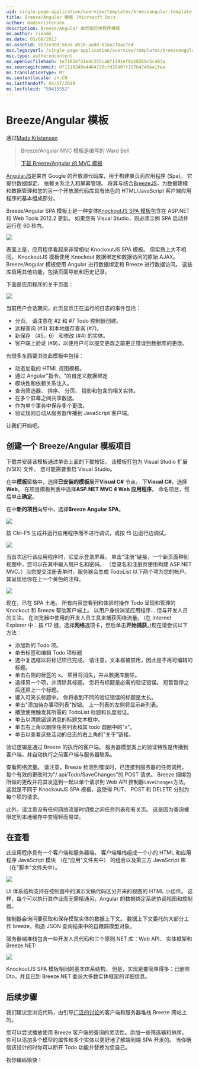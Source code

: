 ```yaml
---
uid: single-page-application/overview/templates/breezeangular-template
title: Breeze/Angular 模板 |Microsoft Docs
author: madskristensen
description: Breeze/Angular 单页面应用程序模板
ms.author: riande
ms.date: 03/08/2013
ms.assetid: db31e909-563a-4516-aadd-62aa210ac7e4
msc.legacyurl: /single-page-application/overview/templates/breezeangular-template
msc.type: authoredcontent
ms.openlocfilehash: 1e7103df41e4c355ca6f1291ef0a10269c5c403a
ms.sourcegitcommit: 0f1119340e4464720cfd16d0ff15764746ea1fea
ms.translationtype: MT
ms.contentlocale: zh-CN
ms.lasthandoff: 04/17/2019
ms.locfileid: "59415552"
---
```

# <a name="breezeangular-template"></a>Breeze/Angular 模板

通过[Mads Kristensen](https://github.com/madskristensen)

> Breeze/Angular MVC 模板是编写的 Ward Bell
> 
> [下载 Breeze/Angular 的 MVC 模板](https://go.microsoft.com/fwlink/?LinkId=286437)


[AngularJS](http://angularjs.org)是来自 Google 的开放源代码库，用于构建单页面应用程序 (Spa)。 它提供数据绑定、 依赖关系注入和屏幕管理。 将其与结合[BreezeJS](http://www.breezejs.com/?utm_source=ms-spa)，为数据建模和数据管理和您的另一个开放源代码库具有出色的 HTML/JavaScript 客户端应用程序的基本组成部分。

Breeze/Angular SPA 模板上是一种变体[KnockoutJS SPA 模板](../introduction/knockoutjs-template.md)包含在 ASP.NET 和 Web Tools 2012.2 更新。 如果您有 Visual Studio，则必须示例 SPA 启动并运行在 60 秒内。

![](http://www.breezejs.com/sites/all/images/spa-template/NgRunningTodoPage.png)

表面上是，应用程序看起来非常相似 KnockoutJS SPA 模板。 但实质上大不相同。 KnockoutJS 模板使用 Knockout 数据绑定和数据访问的原始 AJAX。 Breeze/Angular 模板使用 Angular 进行数据绑定和 Breeze 进行数据访问。 这些库启用其他功能，包括页面导航和历史记录。

下面是应用程序的关于页面：

![](http://www.breezejs.com/sites/all/images/spa-template/NgRunningAboutPage.png)

当前用户会话期间，此页显示正在运行的日志的事件包括：

- 分页。 请注意在 #2 和 #7 Todo 控制器创建。
- 远程查询 (#3) 和本地缓存查询 (#7)。
- 新保存 （#5，6） 和修改 (#4) 的实体。
- 客户端上验证 (#9)，以便用户可以提交更改之前更正错误到数据库的更改。

有很多东西要浏览此模板中包括：

- 动态加载的 HTML 视图模板。
- 通过 Angular"指令。"的自定义数据绑定
- 模块性和依赖关系注入。
- 查询筛选器、 排序、 分页、 投影和包含的相关实体。
- 在多个屏幕之间共享数据。
- 作为单个事务中保存多个更改。
- 验证规则自动从服务器传播到 JavaScript 客户端。

让我们开始吧。

## <a name="create-a-breezeangular-template-project"></a>创建一个 Breeze/Angular 模板项目

下载并安装该模板通过单击上面的下载按钮。 该模板打包为 Visual Studio 扩展 (VSIX) 文件。 您可能需要重启 Visual Studio。

在中**模板**窗格中，选择**已安装的模板**展开**Visual C#** 节点。 下**Visual C#**，选择**Web**。 在项目模板列表中选择**ASP.NET MVC 4 Web 应用程序**。 命名项目，然后单击**确定**。

在中**新的项目**向导中，选择**Breeze Angular SPA**。

![](http://www.breezejs.com/sites/all/images/spa-template/SelectBreezeNgSpaTemplate.png)

按 Ctrl-F5 生成并运行应用程序而不进行调试，或按 f5 边运行边调试。

![](http://www.breezejs.com/sites/all/images/spa-template/ZephyrLogin.png)

当首次运行该应用程序时，它显示登录屏幕。 单击"注册"链接，一个新页面种到视图中，您可以在其中输入用户名和密码。 （登录名和注册页使用构建 ASP.NET MVC。）当您提交注册表单时，服务器会生成 TodoList 以下两个项为您的帐户。 其呈现给你在上一个黄色的注释。

![](http://www.breezejs.com/sites/all/images/spa-template/TodoList.png)

现在，已在 SPA 土地。 所有内容您看到和体验时操作 Todo 呈现和管理的 Knockout 和 Breeze 帮助客户端上。 以用户身份浏览应用程序... 但与开发人员的关注。 在浏览器中使用的开发人员工具来捕获网络流量。 (在 Internet Explorer 中：按 f12 键，选择**网络**选项卡，然后单击**开始捕获**。)现在请尝试以下方法：

- 添加新的 Todo 项。
- 单击标签和编辑 Todo 项标题
- 选中复选框以将标记项已完成。 请注意，文本框被禁用，因此是不再可编辑的标题。
- 单击右侧的标签的 x。 项目将消失，并从数据库删除。
- 选择另一个项，并清除其标题。 您将有标题是必需的验证错误。 短暂暂停之后还原上一个标题。
- 键入可笑长标题中。 你将收到不同的验证错误的标题是太长。
- 单击"添加待办事项列表"按钮。 上一列表的左侧将显示新列表。
- 播放使用触发其所需的 TodoList 标题和长度验证。
- 单击以清除错误消息的标题文本框中。
- 单击右上角以删除任务列表和其 todo 圆圈中的"x"。
- 单击以查看这些活动的日志的右上角的"关于"链接。

验证逻辑是通过 Breeze 的执行的客户端。 服务器模型类上的验证特性是传播到客户端，并自动执行之前客户端与服务器联系。

查看网络流量。 请注意，Breeze 检测到错误时，已连接到服务器的任何调用。 每个有效的更改时为"/ api/Todo/SaveChanges"的 POST 请求。 Breeze 捆绑包所做的更改并将其发送到一起以单个请求到 Web API 控制器`SaveChanges`方法。 这就是不同于 KnockoutJS SPA 模板，这使得 PUT、 POST 和 DELETE 分别为每个项的请求。

此外，请注意没有任何网络流量时切换之间任务列表和有关页。 这是因为查询被限定到本地缓存中变得轻而易举。

## <a name="peek-inside"></a>在查看

此应用程序具有一个客户端和服务器端。 客户端堆栈组成一个小的 HTML 和应用程序 JavaScript 模块 （在"应用"文件夹中） 的组合以及第三方 JavaScript 库 （在"脚本"文件夹中）。

![](http://www.breezejs.com/sites/all/images/spa-template/NgClientArchitecture2.png)

UI 体系结构支持在控制器中的演示文稿代码区分开来的视图的 HTML 小组件。 这样，每个可以执行其作业而无需精通另，Angular 的数据绑定系统协调视图和控制器。

控制器会询问要获取和保存模型实体的数据上下文。 数据上下文委托的大部分工作 breeze，构造 JSON 查询结果中的自跟踪模型对象。

服务器端堆栈包含一些开发人员代码和三个原则.NET 库：Web API、 实体框架和 Breeze.NET:

![](http://www.breezejs.com/sites/all/images/spa-template/ServerArchitecture.png)

KnockoutJS SPA 模板相同的基本体系结构。 但是，实现是要简单得多：已删除 Dto，并且已到 Breeze.NET 委派大多数实体框架的详细信息。

## <a name="next-steps"></a>后续步骤

我们建议您浏览代码，由引导[广泛的讨论](http://www.breezejs.com/ng-spa-template?utm_source=ms-spa)的客户端和服务器堆栈 Breeze 网站上的。

您可以尝试播放使用 Breeze 客户端的查询的灵活性。添加一些筛选器和排序。 你可以添加多个模型的属性和多个实体以更好地了解端到端 SPA 开发的。 当你确信该设计的时你可以断开 Todo 功能并替换为您自己。

祝你编码愉快！
